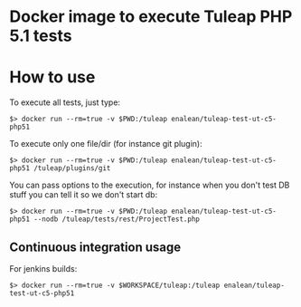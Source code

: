 Docker image to execute Tuleap PHP 5.1 tests
===========================================

How to use
==========

To execute all tests, just type:

    $> docker run --rm=true -v $PWD:/tuleap enalean/tuleap-test-ut-c5-php51

To execute only one file/dir (for instance git plugin):

    $> docker run --rm=true -v $PWD:/tuleap enalean/tuleap-test-ut-c5-php51 /tuleap/plugins/git

You can pass options to the execution, for instance when you don't test DB stuff
you can tell it so we don't start db:

    $> docker run --rm=true -v $PWD:/tuleap enalean/tuleap-test-ut-c5-php51 --nodb /tuleap/tests/rest/ProjectTest.php

Continuous integration usage
----------------------------

For jenkins builds:

    $> docker run --rm=true -v $WORKSPACE/tuleap:/tuleap enalean/tuleap-test-ut-c5-php51
